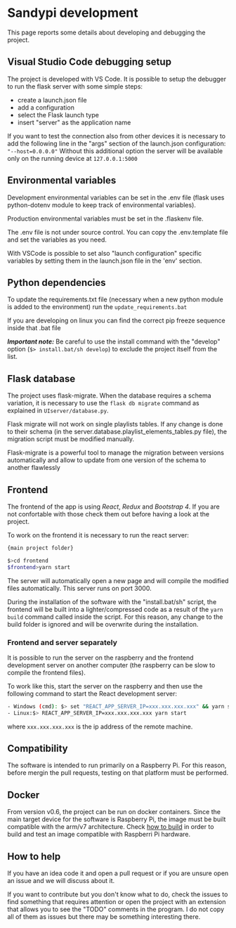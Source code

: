 # Sandypi development

This page reports some details about developing and debugging the project.

## Visual Studio Code debugging setup

The project is developed with VS Code. It is possible to setup the debugger to run the flask server with some simple steps:

* create a launch.json file
* add a configuration
* select the Flask launch type
* insert "server" as the application name

If you want to test the connection also from other devices it is necessary to add the following line in the "args" section of the launch.json configuration:
`"--host=0.0.0.0"`
Without this additional option the server will be available only on the running device at `127.0.0.1:5000`

## Environmental variables

Development environmental variables can be set in the .env file (flask uses python-dotenv module to keep track of environmental variables).

Production environmental variables must be set in the .flaskenv file.

The .env file is not under source control. You can copy the .env.template file and set the variables as you need.

With VSCode is possible to set also "launch configuration" specific variables by setting them in the launch.json file in the 'env' section.

## Python dependencies

To update the requirements.txt file (necessary when a new python module is added to the environment) run the `update_requirements.bat`

If you are developing on linux you can find the correct pip freeze sequence inside that .bat file

***Important note:*** Be careful to use the install command with the "develop" option (`$> install.bat/sh develop`) to exclude the project itself from the list.

## Flask database

The project uses flask-migrate.
When the database requires a schema variation, it is necessary to use the `flask db migrate` command as explained in `UIserver/database.py`.

Flask migrate will not work on single playlists tables. If any change is done to their schema (in the server.database.playlist_elements_tables.py file), the migration script must be modified manually.

Flask-migrate is a powerful tool to manage the migration between versions automatically and allow to update from one version of the schema to another flawlessly

## Frontend

The frontend of the app is using *React*, *Redux* and *Bootstrap 4*. If you are not confortable with those check them out before having a look at the project.

To work on the frontend it is necessary to run the react server:

```bash
{main project folder}

$>cd frontend
$frontend>yarn start
```

The server will automatically open a new page and will compile the modified files automatically.
This server runs on port 3000.

During the installation of the software with the "install.bat/sh" script, the frontend will be built into a lighter/compressed code as a result of the `yarn build` command called inside the script.
For this reason, any change to the build folder is ignored and will be overwrite during the installation.

### Frontend and server separately

It is possible to run the server on the raspberry and the frontend development server on another computer (the raspberry can be slow to compile the frontend files).

To work like this, start the server on the raspberry and then use the following command to start the React development server:

```bash
- Windows (cmd): $> set "REACT_APP_SERVER_IP=xxx.xxx.xxx.xxx" && yarn start
- Linux:$> REACT_APP_SERVER_IP=xxx.xxx.xxx.xxx yarn start
```

where `xxx.xxx.xxx.xxx` is the ip address of the remote machine.

## Compatibility

The software is intended to run primarily on a Raspberry Pi. For this reason, before mergin the pull requests, testing on that platform must be performed.

## Docker

From version v0.6, the project can be run on docker containers. Since the main target device for the software is Raspberry Pi, the image must be built compatible with the arm/v7 architecture. Check [how to build](../docker/build.md) in order to build and test an image compatible with Raspberri Pi hardware.

## How to help

If you have an idea code it and open a pull request or if you are unsure open an issue and we will discuss about it.

If you want to contribute but you don't know what to do, check the issues to find something that requires attention or open the project with an extension that allows you to see the "TODO" comments in the program. I do not copy all of them as issues but there may be something interesting there.
